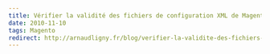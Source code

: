 ```yaml
---
title: Vérifier la validité des fichiers de configuration XML de Magento
date: 2010-11-10
tags: Magento
redirect: http://arnaudligny.fr/blog/verifier-la-validite-des-fichiers-de-configuration-xml-de-magento/
---
```

